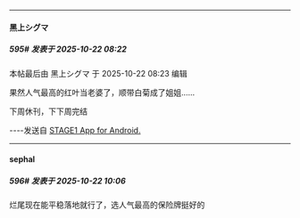 ﻿
*****

####  黑上シグマ  
##### 595#       发表于 2025-10-22 08:22

 本帖最后由 黑上シグマ 于 2025-10-22 08:23 编辑 

果然人气最高的红叶当老婆了，顺带白菊成了姐姐……

下周休刊，下下周完结

----发送自 [STAGE1 App for Android.](http://stage1.5j4m.com/?1.47)


*****

####  sephal  
##### 596#       发表于 2025-10-22 10:06

烂尾现在能平稳落地就行了，选人气最高的保险牌挺好的

